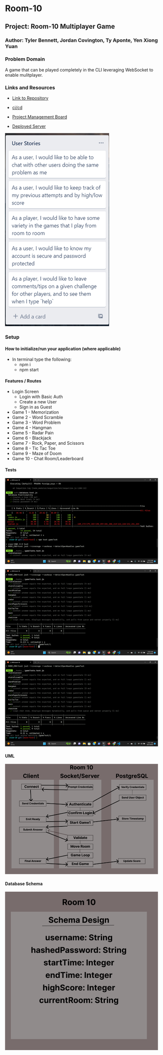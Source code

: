 # Room-10

## Project: Room-10 Multiplayer Game

### Author: Tyler Bennett, Jordan Covington, Ty Aponte, Yen Xiong Yuan

### Problem Domain  

A game that can be played completely in the CLI leveraging WebSocket to enable mulitplayer.

### Links and Resources

- [Link to Repository](https://github.com/Team-Room-10/room-10/)

- [ci/cd](https://github.com/Team-Room-10/room-10/actions/new)

- [Project Management Board](https://trello.com/b/KYO7ODfy/development-for-room-10)

- [Deployed Server](https://room-10-practice.onrender.com/)

![User Stories](./assets/Screenshot%202023-03-10%20175342.png)

### Setup

#### How to initialize/run your application (where applicable)

- In terminal type the following:
  - npm i
  - npm start  

#### Features / Routes

- Login Screen
  - Login with Basic Auth
  - Create a new User
  - Sign in as Guest
- Game 1 - Memorization
- Game 2 - Word Scramble
- Game 3 - Word Problem
- Game 4 - Hangman
- Game 5 - Radar Pain
- Game 6 - Blackjack
- Game 7 - Rock, Paper, and Scissors
- Game 8 - Tic Tac Toe
- Game 9 - Maze of Doom
- Game 10 - Chat Room/Leaderboard

#### Tests

![Test 1 -](./assets/Test.png)

![Test 2 -](./assets/Test2.png)

![Test 3 -](./assets/Test3.png)

#### UML

![Room 10 UML](./assets/room-10-uml.png)

#### Database Schema

![Schema Design](./assets/room-10-schema.png)

